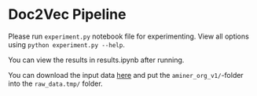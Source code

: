 # Doc2Vec Pipeline

Please run ```experiment.py``` notebook file for experimenting. View all options using ```python experiment.py --help```.

You can view the results in results.ipynb after running.

You can download the input data [here](https://drive.google.com/open?id=1UPQ94cnx4aviUL2vNwWD5Si7BlzMXwve) and put the
```aminer_org_v1/```-folder into the ```raw_data.tmp/``` folder.